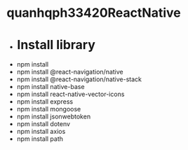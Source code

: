 # quanhqph33420ReactNative

- # Install library
- npm install  
- npm install @react-navigation/native  
- npm install @react-navigation/native-stack  
- npm install native-base  
- npm install react-native-vector-icons  
- npm install express  
- npm install mongoose  
- npm install jsonwebtoken  
- npm install dotenv  
- npm install axios
- npm install path
